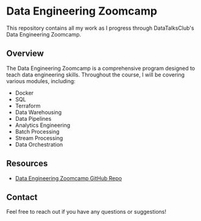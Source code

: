 # Data Engineering Zoomcamp

This repository contains all my work as I progress through DataTalksClub's Data Engineering Zoomcamp.

## Overview

The Data Engineering Zoomcamp is a comprehensive program designed to teach data engineering skills. Throughout the course, I will be covering various modules, including:

-   Docker
-   SQL
-   Terraform
-   Data Warehousing
-   Data Pipelines
-   Analytics Engineering
-   Batch Processing
-   Stream Processing
-   Data Orchestration

## Resources

-   [Data Engineering Zoomcamp GitHub Repo](https://github.com/DataTalksClub/data-engineering-zoomcamp)

## Contact

Feel free to reach out if you have any questions or suggestions!
